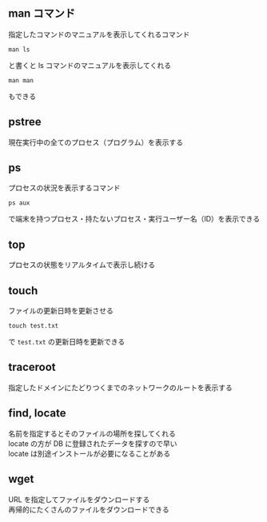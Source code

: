 ## man コマンド
指定したコマンドのマニュアルを表示してくれるコマンド

```agsl
man ls
```
と書くと ls コマンドのマニュアルを表示してくれる
```agsl
man man
```
もできる

## pstree
現在実行中の全てのプロセス（プログラム）を表示する

## ps
プロセスの状況を表示するコマンド
```agsl
ps aux 
```
で端末を持つプロセス・持たないプロセス・実行ユーザー名（ID）を表示できる

## top
プロセスの状態をリアルタイムで表示し続ける

## touch
ファイルの更新日時を更新させる
```agsl
touch test.txt
```
で `test.txt` の更新日時を更新できる

## traceroot
指定したドメインにたどりつくまでのネットワークのルートを表示する

## find, locate
名前を指定するとそのファイルの場所を探してくれる  
locate の方が DB に登録されたデータを探すので早い  
locate は別途インストールが必要になることがある  

## wget
URL を指定してファイルをダウンロードする  
再帰的にたくさんのファイルをダウンロードできる
